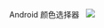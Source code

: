 Android 颜色选择器
 
![]( https://github.com/Vennxu/ColorSeletors/commit/4600846b8ba9cf82fea1507bafa2e11f95213c13)
